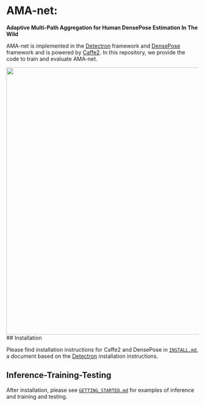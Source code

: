 # AMA-net: 
**Adaptive Multi-Path Aggregation for Human DensePose Estimation In The Wild**

AMA-net is implemented in the [Detectron](https://github.com/facebookresearch/Detectron) framework and [DensePose](https://github.com/facebookresearch/Densepose) framework and is powered by [Caffe2](https://github.com/caffe2/caffe2).
In this repository, we provide the code to train and evaluate AMA-net. 
<div align="center">
  <img src="https://stduestceducn-my.sharepoint.com/:b:/g/personal/yuyuguo_std_uestc_edu_cn/EexN3N2GW5FElBjXgUlZz3UBDZQfNgXij2dHKGoB70CUnw?e=qLKf9w" width="700px" />
</div>
## Installation

Please find installation instructions for Caffe2 and DensePose in [`INSTALL.md`](INSTALL.md), a document based on the [Detectron](https://github.com/facebookresearch/Detectron) installation instructions.

## Inference-Training-Testing

After installation, please see [`GETTING_STARTED.md`](GETTING_STARTED.md)  for examples of inference and training and testing.








